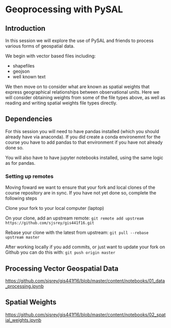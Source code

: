 # Geoprocessing with PySAL

## Introduction
In this session we will explore the use of PySAL and friends to process various forms of geospatial data.

We begin with vector based files including:

- shapefiles
- geojson
- well known text

We then move on to consider what are known as spatial weights that express geographical relationships between observational units. Here we will consider obtaining weights from some of the file types above, as well as reading and writing spatial weights file types directly.


## Dependencies
For this session you will need to have pandas installed (which you should already have via anaconda). If you did create a conda environemnt for the course you have to add pandas to that environment if you have not already done so.

You will also have to have jupyter notebooks installed, using the same logic as for pandas.


### Setting up remotes
Moving foward we want to ensure that your fork and local clones of the course repository are in sync. If you have not yet done so, complete the following steps

Clone your fork to your local computer (laptop)

 On your clone, add an upstream remote:
`git remote add upstream https://github.com/sjsrey/gis441f16.git`

Rebase your clone with the latest from upstream:
`git pull --rebase upstream master`

After working locally if you add commits, or just want to update your fork on Github you can do this with:
`git push origin master`



## Processing Vector Geospatial Data

https://github.com/sjsrey/gis441f16/blob/master/content/notebooks/01_data_processing.ipynb


## Spatial Weights

https://github.com/sjsrey/gis441f16/blob/master/content/notebooks/02_spatial_weights.ipynb
